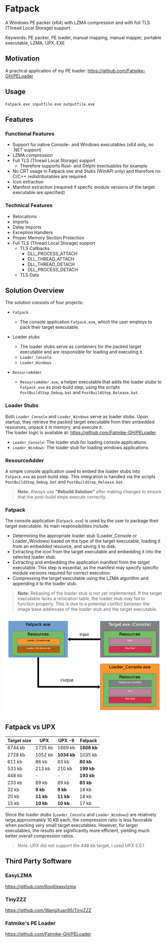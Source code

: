 # Fatpack  

A Windows PE packer (x64) with LZMA compression and with full TLS (Thread Local Storage) support.  

Keywords: PE packer, PE loader, manual mapping, manual mapper, portable executable, LZMA, UPX, EXE

## Motivation

A practical application of my PE loader: https://github.com/Fatmike-GH/PELoader  

## Usage

``Fatpack.exe inputfile.exe outputfile.exe``  

## Features

### Functional Features  

- Support for native Console- and Windows executables (x64 only, no .NET support)  
- LZMA compression  
- Full TLS (Thread Local Storage) support  
  - Therefore supports Rust- and Delphi exectuables for example  
- No CRT usage in Fatpack.exe and Stubs (WinAPI only) and therefore no C/C++ redistributables are required  
- Icon extraction
- Manifest extraction (required if specfic module versions of the target executable are specified)

### Technical Features  

- Relocations
- Imports
- Delay Imports
- Exception Handlers
- Proper Memory Section Protection
- Full TLS (Thread Local Storage) support
  - TLS Callbacks
    - DLL_PROCESS_ATTACH  
    - DLL_THREAD_ATTACH  
    - DLL_THREAD_DETACH  
    - DLL_PROCESS_DETACH  
  - TLS Data

## Solution Overview

The solution consists of four projects:  

- ``Fatpack``  
  - The console application ``Fatpack.exe``, which the user employs to pack their target executable.  
  
- Loader stubs  
  - The loader stubs serve as containers for the packed target executable and are responsible for loading and executing it.  
  - ``Loader_Console``  
  - ``Loader_Windows``  
  
- ``ResourceAdder``
  - ``ResourceAdder.exe``, a helper executable that adds the loader stubs to ``Fatpack.exe`` as post-build step, using the scripts ``PostBuildStep_Debug.bat`` and ``PostBuildStep_Release.bat``.

### Loader Stubs  

Both ``Loader_Console`` and ``Loader_Windows`` serve as loader stubs. Upon startup, they retrieve the packed target executable from their embedded resources, unpack it in memory, and execute it.  
The loader logic is available at: https://github.com/Fatmike-GH/PELoader  

- ``Loader_Console``: The loader stub for loading console applications.  
- ``Loader_Windows``: The loader stub for loading windows applications.  

### ResourceAdder  

A simple console application used to embed the loader stubs into ``Fatpack.exe`` as post-build step. This integration is handled via the scripts ``PostBuildStep_Debug.bat`` and ``PostBuildStep_Release.bat``.  

>**Note:** Always use **"Rebuild Solution"** after making changes to ensure that the post-build steps execute correctly.  

### Fatpack

The console application (``Fatpack.exe``) is used by the user to package their target executable. Its main responsibilities include:  

- Determining the appropriate loader stub (Loader_Console or Loader_Windows) based on the type of the target executable, loading it from an embedded resource, and saving it to disk.  
- Extracting the icon from the target executable and embedding it into the selected loader stub.  
- Extracting and embedding the application manifest from the target executable. This step is essential, as the manifest may specify specific module versions required for correct execution.  
- Compressing the target executable using the LZMA algorithm and appending it to the loader stub.  

>**Note:** Rebasing of the loader stub is not yet implemented. If the target executable lacks a relocation table, the loader stub may fail to function properly. This is due to a potential conflict between the image base addresses of the loader stub and the target executable.  

![image](Images/Concept.PNG)

## Fatpack vs UPX  

| Target size 	| UPX     	| UPX -9  	| Fatpack 	|
|-------------	|---------	|---------	|---------	|
| 6744 kb     	| 1735 kb 	| 1669 kb 	| **1608 kb** 	|
| 2728 kb     	| 1052 kb 	| **1034 kb** 	| 1035 kb 	|
| 611 kb      	| 86 kb   	| 83 kb   	| **80 kb**   	|
| 533 kb      	| 213 kb  	| 210 kb  	| **199 kb**  	|
| 448 kb      	| -       	| -       	| **193 kb**  	|
| 233 kb      	| 89 kb   	| 89 kb   	| **85 kb**   	|
| 32 kb       	| **9 kb**    	| **9 kb**    	| 16 kb   	|
| 20 kb       	| **11 kb**   	| **11 kb**   	| 18 kb   	|
| 15 kb       	| **10 kb**  	| **10 kb**   	| 17 kb   	|  

Since the loader stubs (``Loader_Console`` and ``Loader_Windows``) are relatively large,approximately 10 KB each, the compression ratio is less favorable when packing very small target executables. However, for larger executables, the results are significantly more efficient, yielding much better overall compression ratios.  
> *Note:* UPX did not support the 448 kb target, i used UPX 5.0.1

## Third Party Software  

### EasyLZMA  

https://github.com/lloyd/easylzma  

### TinyZZZ  

https://github.com/WangXuan95/TinyZZZ  

### Fatmike's PE Loader  

https://github.com/Fatmike-GH/PELoader



